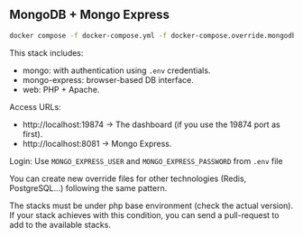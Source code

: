 ## MongoDB + Mongo Express

```bash
docker compose -f docker-compose.yml -f docker-compose.override.mongodb.yml --profile dev up
```

This stack includes:

- mongo: with authentication using `.env` credentials.
- mongo-express: browser-based DB interface.
- web: PHP + Apache.

Access URLs:

- http://localhost:19874 -> The dashboard (if you use the 19874 port as first).
- http://localhost:8081 -> Mongo Express.

Login: Use `MONGO_EXPRESS_USER` and `MONGO_EXPRESS_PASSWORD` from `.env` file

You can create new override files for other technologies (Redis, PostgreSQL…) following the same pattern.

The stacks must be under php base environment (check the actual version). If your stack achieves with this condition, you can send a pull-request to add to the available stacks.